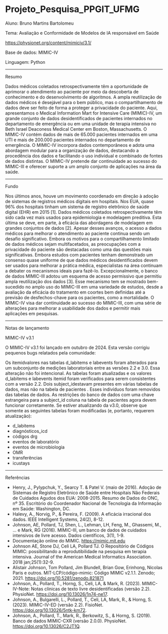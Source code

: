 # Projeto_Pesquisa_PPGIT_UFMG

Aluno: Bruno Martins Bartolomeu

Tema: Avaliação e Conformidade de Modelos de IA responsável em Saúde

https://physionet.org/content/mimiciv/3.1/

Base de dados: MIMIC-IV 

Linguagem: Python

---

Resumo

Dados médicos coletados retrospectivamente têm a oportunidade de aprimorar o atendimento ao paciente por meio da descoberta de conhecimento e do desenvolvimento de algoritmos. A ampla reutilização de dados médicos é desejável para o bem público, mas o compartilhamento de dados deve ser feito de forma a proteger a privacidade do paciente. Aqui, apresentamos o Medical Information Mart for Intensive Care (MIMIC)-IV, um grande conjunto de dados desidentificados de pacientes internados no departamento de emergência ou em uma unidade de terapia intensiva no Beth Israel Deaconess Medical Center em Boston, Massachusetts. O MIMIC-IV contém dados de mais de 65.000 pacientes internados em uma UTI e mais de 200.000 pacientes internados no departamento de emergência. O MIMIC-IV incorpora dados contemporâneos e adota uma abordagem modular para a organização de dados, destacando a procedência dos dados e facilitando o uso individual e combinado de fontes de dados distintas. O MIMIC-IV pretende dar continuidade ao sucesso do MIMIC-III e oferecer suporte a um amplo conjunto de aplicações na área da saúde.

---

Fundo

Nos últimos anos, houve um movimento coordenado em direção à adoção de sistemas de registros médicos digitais em hospitais. Nos EUA, quase 96% dos hospitais tinham um sistema de registro eletrônico de saúde digital (EHR) em 2015 [1]. Dados médicos coletados retrospectivamente têm sido cada vez mais usados para epidemiologia e modelagem preditiva. Esta última se deve, em parte, à eficácia das abordagens de modelagem em grandes conjuntos de dados [2]. Apesar desses avanços, o acesso a dados médicos para melhorar o atendimento ao paciente continua sendo um desafio significativo. Embora os motivos para o compartilhamento limitado de dados médicos sejam multifacetados, as preocupações com a privacidade do paciente são destacadas como uma das questões mais significativas. Embora estudos com pacientes tenham demonstrado um consenso quase uniforme de que dados médicos desidentificados devem ser usados para melhorar a prática médica, especialistas na área continuam a debater os mecanismos ideais para fazê-lo. Excepcionalmente, o banco de dados MIMIC-III adotou um esquema de acesso permissivo que permitiu ampla reutilização dos dados [3]. Esse mecanismo tem se mostrado bem-sucedido no amplo uso do MIMIC-III em uma variedade de estudos, desde a avaliação da eficácia do tratamento em coortes bem definidas até a previsão de desfechos-chave para os pacientes, como a mortalidade. O MIMIC-IV visa dar continuidade ao sucesso do MIMIC-III, com uma série de alterações para melhorar a usabilidade dos dados e permitir mais aplicações em pesquisas.

---

Notas de lançamento

MIMIC-IV v3.1

O MIMIC-IV v3.1 foi lançado em outubro de 2024. Esta versão corrigiu pequenos bugs relatados pela comunidade:

Os itemidvalores nas tabelas d_labitems e labevents foram alterados para um subconjunto de medições laboratoriais entre as versões 2.2 e 3.0. Essa alteração não foi intencional. As tabelas foram atualizadas e os valores d_labitems e labevents itemid foram verificados para serem consistentes com a versão 2.2.
Dois subject_idestavam presentes em várias tabelas de dados, mas não na tabela de pacientes . Esses indivíduos foram removidos das tabelas de dados. As restrições do banco de dados com uma chave estrangeira para a subject_id coluna na tabela de pacientes agora devem funcionar corretamente.
Se estiver atualizando da v3.0, observe que somente as seguintes tabelas foram modificadas (e, portanto, requerem atualização):

* d_labitems
* diagnósticos_icd
* códigos drg
* eventos de laboratório
* eventos de microbiologia
* OMR
* transferências
* icustays

---

Referências

* Henry, J., Pylypchuk, Y., Searcy T. & Patel V. (maio de 2016). Adoção de Sistemas de Registro Eletrônico de Saúde entre Hospitais Não Federais de Cuidados Agudos dos EUA: 2008-2015. Resumo de Dados do ONC, nº 35. Escritório do Coordenador Nacional de Tecnologia da Informação em Saúde: Washington, DC.
* Halevy, A., Norvig, P., & Pereira, F. (2009). A eficácia irracional dos dados. IEEE Intelligent Systems, 24(2), 8-12.
* Johnson, AE, Pollard, TJ, Shen, L., Lehman, LH, Feng, M., Ghassemi, M., ... e Mark, RG (2016). MIMIC-III, um banco de dados de cuidados intensivos de livre acesso. Dados científicos, 3(1), 1-9.
* Documentação online do MIMIC. https://mimic.mit.edu
* Johnson AE, Stone DJ, Celi LA, Pollard TJ. O Repositório de Códigos MIMIC: possibilitando a reprodutibilidade na pesquisa em terapia intensiva. Journal of the American Medical Informatics Association. 2018 jan;25(1):32-9.
* Alistair Johnson, Tom Pollard, Jim Blundell, Brian Gow, Erinhong, Nicolas Paris e outros. MIT-LCP/código-mimic: Código MIMIC v2.1.1. Zenodo; 2021. https://doi.org/10.5281/zenodo.821871
* Johnson, A., Pollard, T., Horng, S., Celi, LA, & Mark, R. (2023). MIMIC-IV-Note: Notas clínicas de texto livre desidentificadas (versão 2.2). PhysioNet. https://doi.org/10.13026/1n74-ne17.
* Johnson, A., Bulgarelli, L., Pollard, T., Celi, LA, Mark, R., & Horng, S. (2023). MIMIC-IV-ED (versão 2.2). FisioNet. https://doi.org/10.13026/5ntk-km72.
* Johnson, A., Pollard, T., Mark, R., Berkowitz, S., & Horng, S. (2019). Banco de dados MIMIC-CXR (versão 2.0.0). PhysioNet. https://doi.org/10.13026/C2JT1Q.

